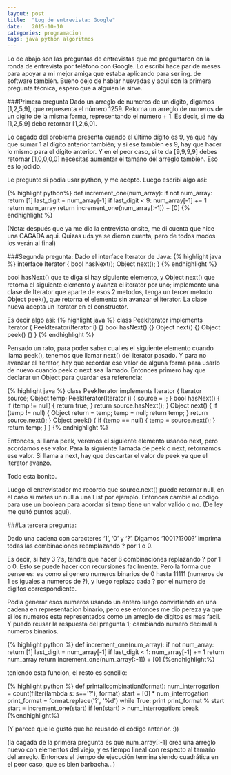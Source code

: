 ```yaml
---
layout: post
title:  "Log de entrevista: Google"
date:   2015-10-10
categories: programacion
tags: java python algoritmos
---
```

Lo de abajo son las preguntas de entrevistas que me preguntaron en la ronda de entrevista por tel&eacute;fono 
con Google. Lo escrib&iacute; hace par de meses para apoyar a mi mejor amiga que estaba aplicando para ser
ing. de software tambi&eacute;n. Bueno dejo de hablar huevadas y aquí son la primera pregunta técnica, espero 
que a alguien le sirve.

###Primera pregunta
Dado un arreglo de numeros de un digito, digamos [1,2,5,9], que representa el número 1259. Retorna un arreglo de numeros de un dígito de la misma forma, representando el número + 1. Es decir, si me da [1,2,5,9] debo retornar [1,2,6,0].

Lo cagado del problema presenta cuando el último dígito es 9, ya que hay que sumar 1 al dígito anterior también; y si ese tambien es 9, hay que hacer lo mismo para el dígito anterior. Y en el peor caso, si te da [9,9,9,9] debes retornar [1,0,0,0,0] necesitas aumentar el tamano del arreglo también. Eso es lo jodido. 

Le pregunte si podia usar python, y me acepto. Luego escribi algo asi:

{% highlight python%}
def increment_one(num_array):
    if not num_array:
        return [1]
    last_digit = num_array[-1]
    if last_digit < 9:
        num_array[-1] += 1
        return num_array
    return increment_one(num_array[:-1]) + [0]
{% endhighlight %}

(Nota: después que ya me dio la entrevista onsite, me di cuenta que hice una CAGADA aqui. 
Quizas uds ya se dieron cuenta, pero de todos modos los verán  al final)

###Segunda pregunta:
Dado el interface Iterator de Java:
{% highlight java %}
interface Iterator {
  bool hasNext();
  Object next();
}
{% endhighlight %}

bool hasNext() que te diga si hay siguiente elemento, y Object next() que retorna el siguiente elemento y avanza el iterator por uno; implemente una clase de Iterator que aparte de esos 2 metodos, tenga un tercer metodo Object peek(), que retorna el elemento sin avanzar el iterator. La clase nueva acepta un Iterator en el constructor.

Es decir algo asi:
{% highlight java %}
class PeekIterator implements Iterator {
    PeekIterator(Iterator i) {} 
    bool hasNext() {}
    Object next() {}
    Object peek() {} 
} 
{% endhighlight %}

Pensado un rato, para poder saber cual es el siguiente elemento cuando llama peek(), tenemos que llamar next() del iterator pasado. Y para no avanzar el iterator, hay que recordar ese valor de alguna forma para usarlo de nuevo cuando peek o next sea llamado. Entonces primero hay que declarar un Object para guardar esa referencia:

{% highlight java %}
class PeekIterator implements Iterator {
    Iterator source;
    Object temp;
    PeekIterator(Iterator i) {
        source = i;
    } 
    bool hasNext() {
        if (temp != null) {
            return true; 
        } 
        return source.hasNext();
    }
    Object next() {
        if (temp != null) {
            Object return = temp;
            temp = null;
            return temp;
        }
        return source.next();
    }
    Object peek() {
        if (temp == null) {
            temp = source.next();
        }
        return temp;
    } 
} 
{% endhighlight %}

Entonces, si llama peek, veremos el siguiente elemento usando next, pero acordamos ese valor. Para la siguiente llamada de peek o next, retornamos ese valor. Si llama a next, hay que descartar el valor de peek ya que el iterator avanzo. 

Todo esta bonito. 

Luego el entrevistador me recordo que source.next() puede retornar null, en el caso si metes un null a una List 
por ejemplo. Entonces cambie al codigo para use un boolean para acordar si temp tiene un valor valido o no. (De ley 
me quit&oacute; puntos aqu&iacute;).



###La tercera pregunta:

Dado una cadena con caracteres ‘1’, ‘0’ y ‘?’. Digamos ‘1001?1?00?’ imprima todas las combinaciones reemplazando ? por 1 o 0.

Es decir, si hay 3 ?’s, tendre que hacer 8 combinaciones replazando ? por 1 o 0.
Esto se puede hacer con recursiones facilmente. Pero la forma que pense es: es como si genero numeros binarios de 0 hasta 11111 (numeros de 1 es iguales a numeros de ?), y luego replazo cada ? por el numero de digitos correspondiente.

Podia generar esos numeros usando un entero luego convirtiendo en una cadena en representacion binario, pero ese entonces me dio pereza ya que si los numeros esta representados como un arreglo de digitos es mas facil. Y puedo reusar la respuesta del pregunta 1; cambiando numero decimal a numeros binarios.

{% highlight python %}
def increment_one(num_array):
    if not num_array:
        return [1]
    last_digit = num_array[-1]
    if last_digit < 1:
        num_array[-1] += 1
        return num_array
    return increment_one(num_array[:-1]) + [0]
{%endhighlight%}


teniendo esta funcion, el resto es sencillo:

{% highlight python %}
def printallcombination(format):
    num_interrogation = count(filter(lambda s: s=='?'), format)
    start = [0] * num_interrogation
    print_format = format.replace('?', '%d')
    while True:
        print print_format % start
        start = increment_one(start)
        if len(start) > num_interrogation:
            break
{%endhighlight%}

(Y parece que le gust&oacute; que he reusado el c&oacute;digo anterior. :))

(la cagada de la primera pregunta es que num_array[:-1] crea una arreglo nuevo con elementos del viejo, y es tiempo lineal con respecto al tamaño del arreglo. Entonces el tiempo de ejecución termina siendo cuadrática en el peor caso, que es bien barbacha…)
